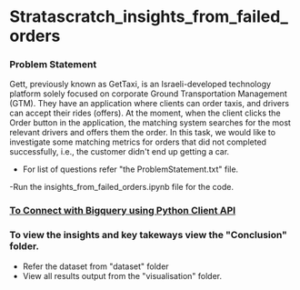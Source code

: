 # Stratascratch_insights_from_failed_orders


### Problem Statement
Gett, previously known as GetTaxi, is an Israeli-developed technology platform solely focused on corporate Ground Transportation Management (GTM). They have an application where clients can order taxis, and drivers can accept their rides (offers). At the moment, when the client clicks the Order button in the application, the matching system searches for the most relevant drivers and offers them the order. In this task, we would like to investigate some matching metrics for orders that did not completed successfully, i.e., the customer didn't end up getting a car.

- For list of questions refer "the ProblemStatement.txt" file.

-Run the insights_from_failed_orders.ipynb file for the code. 

### [To Connect with Bigquery using Python Client API](https://cloud.google.com/bigquery/docs/quickstarts/load-data-console)

### To view the insights and key takeways view the "Conclusion" folder. 

- Refer the dataset from "dataset" folder
- View all results output from the "visualisation" folder.
